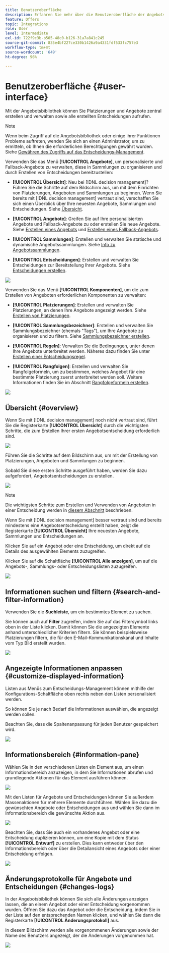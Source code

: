 ```yaml
---
title: Benutzeroberfläche
description: Erfahren Sie mehr über die Benutzeroberfläche der Angebotsbibliothek
feature: Offers
topic: Integrations
role: User
level: Intermediate
exl-id: 722f9c3b-b505-48c0-b126-31a7a841c245
source-git-commit: 835e4bf227ce330b1426a9a4331fdf533fc757e3
workflow-type: tm+mt
source-wordcount: '649'
ht-degree: 96%

---
```


# Benutzeroberfläche {#user-interface}

Mit der Angebotsbibliothek können Sie Platzierungen und Angebote zentral erstellen und verwalten sowie alle erstellten Entscheidungen aufrufen.

>[!NOTE]
>
>Wenn beim Zugriff auf die Angebotsbibliothek oder einige ihrer Funktionen Probleme auftreten, wenden Sie sich an einen Administrator, um zu ermitteln, ob Ihnen die erforderlichen Berechtigungen gewährt wurden. Siehe [Gewähren des Zugriffs auf das Entscheidungs-Management](starting-offer-decisioning.md#granting-acess-to-decision-management).

Verwenden Sie das Menü **[!UICONTROL Angebote]**, um personalisierte und Fallback-Angebote zu verwalten, diese in Sammlungen zu organisieren und durch Erstellen von Entscheidungen bereitzustellen:

* **[!UICONTROL Übersicht]**: Neu bei [!DNL decision management]? Führen Sie die Schritte auf dem Bildschirm aus, um mit dem Einrichten von Platzierungen, Angeboten und Sammlungen zu beginnen. Wenn Sie bereits mit [!DNL decision management] vertraut sind, verschaffen Sie sich einen Überblick über Ihre neuesten Angebote, Sammlungen und Entscheidungen. Siehe [Übersicht](#overview).

* **[!UICONTROL Angebote]**: Greifen Sie auf Ihre personalisierten Angebote und Fallback-Angebote zu oder erstellen Sie neue Angebote. Siehe [Erstellen eines Angebots](../offer-library/creating-personalized-offers.md) und [Erstellen eines Fallback-Angebots](../offer-library/creating-fallback-offers.md).

* **[!UICONTROL Sammlungen]**: Erstellen und verwalten Sie statische und dynamische Angebotssammlungen. Siehe [Info zu Angebotssammlungen](../offer-library/creating-collections.md).

* **[!UICONTROL Entscheidungen]**: Erstellen und verwalten Sie Entscheidungen zur Bereitstellung Ihrer Angebote. Siehe [Entscheidungen erstellen](../offer-activities/create-offer-activities.md).

![](../assets/offers_menu.png)

Verwenden Sie das Menü **[!UICONTROL Komponenten]**, um die zum Erstellen von Angeboten erforderlichen Komponenten zu verwalten:

* **[!UICONTROL Platzierungen]**: Erstellen und verwalten Sie Platzierungen, an denen Ihre Angebote angezeigt werden. Siehe [Erstellen von Platzierungen](../offer-library/creating-placements.md).

* **[!UICONTROL Sammlungsbezeichner]**: Erstellen und verwalten Sie Sammlungsbezeichner (ehemals &quot;Tags&quot;), um Ihre Angebote zu organisieren und zu filtern. Siehe [Sammlungsbezeichner erstellen](../offer-library/creating-tags.md).

* **[!UICONTROL Regeln]**: Verwalten Sie die Bedingungen, unter denen Ihre Angebote unterbreitet werden. Näheres dazu finden Sie unter [Erstellen einer Entscheidungsregel](../offer-library/creating-decision-rules.md).

* **[!UICONTROL Rangfolgen]**: Erstellen und verwalten Sie Rangfolgeformeln, um zu bestimmen, welches Angebot für eine bestimmte Platzierung zuerst unterbreitet werden soll. Weitere Informationen finden Sie im Abschnitt [Rangfolgeformeln erstellen](../ranking/create-ranking-formulas.md).

![](../assets/offer_activities.png)

## Übersicht {#overview}

Wenn Sie mit [!DNL decision management] noch nicht vertraut sind, führt Sie die Registerkarte **[!UICONTROL Übersicht]** durch die wichtigsten Schritte, die zum Erstellen Ihrer ersten Angebotsentscheidung erforderlich sind.

![](../assets/overview_onboarding.png)

Führen Sie die Schritte auf dem Bildschirm aus, um mit der Erstellung von Platzierungen, Angeboten und Sammlungen zu beginnen.

Sobald Sie diese ersten Schritte ausgeführt haben, werden Sie dazu aufgefordert, Angebotsentscheidungen zu erstellen.

![](../assets/overview_collection-created.png)

>[!NOTE]
>
>Die wichtigsten Schritte zum Erstellen und Verwenden von Angeboten in einer Entscheidung werden in [diesem Abschnitt](../offer-library/key-steps.md) beschrieben.

Wenn Sie mit [!DNL decision management] besser vertraut sind und bereits mindestens eine Angebotsentscheidung erstellt haben, zeigt die Registerkarte **[!UICONTROL Übersicht]** Ihre neuesten Angebote, Sammlungen und Entscheidungen an.

Klicken Sie auf ein Angebot oder eine Entscheidung, um direkt auf die Details des ausgewählten Elements zuzugreifen.

Klicken Sie auf die Schaltfläche **[!UICONTROL Alle anzeigen]**, um auf die Angebots-, Sammlungs- oder Entscheidungslisten zuzugreifen.

![](../assets/overview_view-all.png)

## Informationen suchen und filtern {#search-and-filter-information}

Verwenden Sie die **Suchleiste**, um ein bestimmtes Element zu suchen.

Sie können auch auf **Filter** zugreifen, indem Sie auf das Filtersymbol links oben in der Liste klicken. Damit können Sie die angezeigten Elemente anhand unterschiedlicher Kriterien filtern. Sie können beispielsweise Platzierungen filtern, die für den E-Mail-Kommunikationskanal und Inhalte vom Typ Bild erstellt wurden.

![](../assets/filters.png)

## Angezeigte Informationen anpassen {#customize-displayed-information}

Listen aus Menüs zum Entscheidungs-Management können mithilfe der Konfigurations-Schaltfläche oben rechts neben den Listen personalisiert werden.

So können Sie je nach Bedarf die Informationen auswählen, die angezeigt werden sollen.

Beachten Sie, dass die Spaltenanpassung für jeden Benutzer gespeichert wird.

![](../assets/columns.png)

## Informationsbereich {#information-pane}

Wählen Sie in den verschiedenen Listen ein Element aus, um einen Informationsbereich anzuzeigen, in dem Sie Informationen abrufen und grundlegende Aktionen für das Element ausführen können.

![](../assets/information-pane.png)

Mit den Listen für Angebote und Entscheidungen können Sie außerdem Massenaktionen für mehrere Elemente durchführen. Wählen Sie dazu die gewünschten Angebote oder Entscheidungen aus und wählen Sie dann im Informationsbereich die gewünschte Aktion aus.

![](../assets/bulk-actions.png)

Beachten Sie, dass Sie auch ein vorhandenes Angebot oder eine Entscheidung duplizieren können, um eine Kopie mit dem Status **[!UICONTROL Entwurf]** zu erstellen. Dies kann entweder über den Informationsbereich oder über die Detailansicht eines Angebots oder einer Entscheidung erfolgen.

![](../assets/duplicate-offer.png)

## Änderungsprotokolle für Angebote und Entscheidungen {#changes-logs}

In der Angebotsbibliothek können Sie sich alle Änderungen anzeigen lassen, die an einem Angebot oder einer Entscheidung vorgenommen wurden. Öffnen Sie dazu das Angebot oder die Entscheidung, indem Sie in der Liste auf den entsprechenden Namen klicken, und wählen Sie dann die Registerkarte **[!UICONTROL Änderungsprotokoll]** aus.

In diesem Bildschirm werden alle vorgenommenen Änderungen sowie der Name des Benutzers angezeigt, der die Änderungen vorgenommen hat.

![](../assets/change-logs.png)
